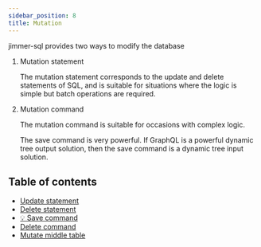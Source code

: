 ```yaml
---
sidebar_position: 8
title: Mutation
---
```


jimmer-sql provides two ways to modify the database

1. Mutation statement

    The mutation statement corresponds to the update and delete statements of SQL, and is suitable for situations where the logic is simple but batch operations are required.

2. Mutation command

    The mutation command is suitable for occasions with complex logic.
    
    The save command is very powerful. If GraphQL is a powerful dynamic tree output solution, then the save command is a dynamic tree input solution.

## Table of contents

- [Update statement](./update-statement)
- [Delete statement](./delete-statement)
- [&#128161; Save command](./save-command)
- [Delete command](./delete-command)
- [Mutate middle table](./association)